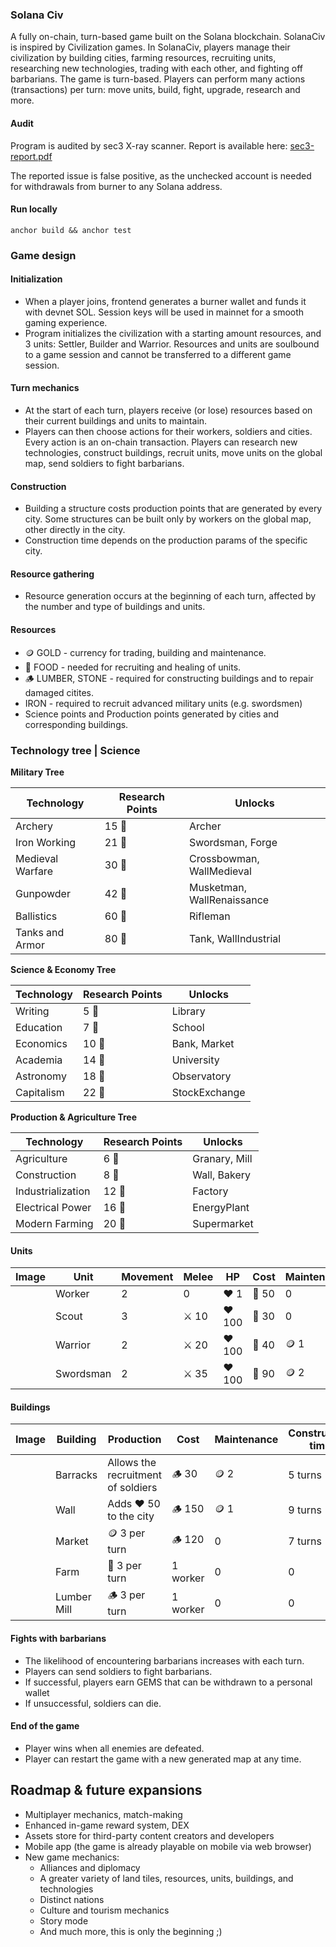 ### Solana Civ

A fully on-chain, turn-based game built on the Solana blockchain. SolanaCiv is inspired by Civilization games. In SolanaCiv, players manage their civilization by building cities, farming resources, recruiting units, researching new technologies, trading with each other, and fighting off barbarians. The game is turn-based. Players can perform many actions (transactions) per turn: move units, build, fight, upgrade, research and more.

#### Audit
Program is audited by sec3 X-ray scanner. Report is available here: [sec3-report.pdf](./sec3-report.pdf)

The reported issue is false positive, as the unchecked account is needed for withdrawals from burner to any Solana address.

#### Run locally
```
anchor build && anchor test
```

### Game design

#### Initialization
- When a player joins, frontend generates a burner wallet and funds it with devnet SOL. Session keys will be used in mainnet for a smooth gaming experience.
- Program initializes the civilization with a starting amount resources, and 3 units: Settler, Builder and Warrior. Resources and units are soulbound to a game session and cannot be transferred to a different game session.

#### Turn mechanics
- At the start of each turn, players receive (or lose) resources based on their current buildings and units to maintain.
- Players can then choose actions for their workers, soldiers and cities. Every action is an on-chain transaction. Players can research new technologies, construct buildings, recruit units, move units on the global map, send soldiers to fight barbarians.

#### Construction
- Building a structure costs production points that are generated by every city. Some structures can be built only by workers on the global map, other directly in the city.
- Construction time depends on the production params of the specific city.

#### Resource gathering
- Resource generation occurs at the beginning of each turn, affected by the number and type of buildings and units.

#### Resources
- 🪙 GOLD - currency for trading, building and maintenance.
- 🌽 FOOD - needed for recruiting and healing of units.
- 🪵 LUMBER, STONE - required for constructing buildings and to repair damaged citites.
- IRON - required to recruit advanced military units (e.g. swordsmen)
- Science points and Production points generated by cities and corresponding buildings.

### Technology tree | Science

**Military Tree**

| Technology        | Research Points | Unlocks                     |
|-------------------|-----------------|-----------------------------|
| Archery           | 15 🧪           | Archer                      |
| Iron Working      | 21 🧪           | Swordsman, Forge            |
| Medieval Warfare  | 30 🧪           | Crossbowman, WallMedieval   |
| Gunpowder         | 42 🧪           | Musketman, WallRenaissance  |
| Ballistics        | 60 🧪           | Rifleman                    |
| Tanks and Armor   | 80 🧪           | Tank, WallIndustrial        |

**Science & Economy Tree**

| Technology   | Research Points | Unlocks              |
|--------------|-----------------|----------------------|
| Writing      | 5 🧪            | Library              |
| Education    | 7 🧪            | School               |
| Economics    | 10 🧪           | Bank, Market         |
| Academia     | 14 🧪           | University           |
| Astronomy    | 18 🧪           | Observatory          |
| Capitalism   | 22 🧪           | StockExchange        |

**Production & Agriculture Tree**

| Technology       | Research Points | Unlocks               |
|------------------|-----------------|-----------------------|
| Agriculture      | 6 🧪            | Granary, Mill         |
| Construction     | 8 🧪            | Wall, Bakery          |
| Industrialization| 12 🧪           | Factory               |
| Electrical Power | 16 🧪           | EnergyPlant           |
| Modern Farming   | 20 🧪           | Supermarket           |

#### Units
| Image | Unit | Movement | Melee | HP | Cost | Maintenance |
|---|---|---|---|---|---|---|
|  | Worker | 2 | 0 | ❤️ 1 | 🌽 50 | 0 |
|  | Scout | 3 | ⚔️ 10 | ❤️ 100 | 🌽 30 | 0 |
|  | Warrior | 2 | ⚔️ 20 | ❤️ 100 | 🌽 40 | 🪙 1 |
|  | Swordsman | 2 | ⚔️ 35 | ❤️ 100 | 🌽 90 | 🪙 2 |

#### Buildings
| Image | Building | Production | Cost | Maintenance | Construction time
|---|---|---|---|---|---|
|  | Barracks | Allows the recruitment of soldiers | 🪵 30 | 🪙 2 | 5 turns
|  | Wall | Adds ❤️ 50 to the city | 🪵 150 | 🪙 1 | 9 turns
|  | Market | 🪙 3 per turn | 🪵 120 | 0 | 7 turns
|  | Farm | 🌽 3 per turn | 1 worker | 0 | 0
|  | Lumber Mill | 🪵 3 per turn | 1 worker | 0 | 0

#### Fights with barbarians
- The likelihood of encountering barbarians increases with each turn.
- Players can send soldiers to fight barbarians.
- If successful, players earn GEMS that can be withdrawn to a personal wallet
- If unsuccessful, soldiers can die.

#### End of the game
- Player wins when all enemies are defeated.
- Player can restart the game with a new generated map at any time.

## Roadmap & future expansions
- Multiplayer mechanics, match-making
- Enhanced in-game reward system, DEX
- Assets store for third-party content creators and developers
- Mobile app (the game is already playable on mobile via web browser)
- New game mechanics:
  - Alliances and diplomacy
  - A greater variety of land tiles, resources, units, buildings, and technologies
  - Distinct nations
  - Culture and tourism mechanics
  - Story mode
  - And much more, this is only the beginning ;)
